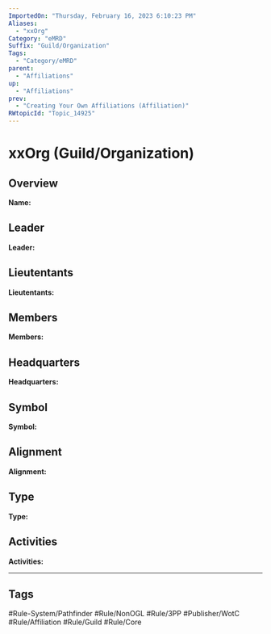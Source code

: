 ```yaml
---
ImportedOn: "Thursday, February 16, 2023 6:10:23 PM"
Aliases:
  - "xxOrg"
Category: "eMRD"
Suffix: "Guild/Organization"
Tags:
  - "Category/eMRD"
parent:
  - "Affiliations"
up:
  - "Affiliations"
prev:
  - "Creating Your Own Affiliations (Affiliation)"
RWtopicId: "Topic_14925"
---
```

# xxOrg (Guild/Organization)
## Overview
**Name:**

## Leader
**Leader:**

## Lieutentants
**Lieutentants:**

## Members
**Members:**

## Headquarters
**Headquarters:**

## Symbol
**Symbol:**

## Alignment
**Alignment:**

## Type
**Type:**

## Activities
**Activities:**


---
## Tags
#Rule-System/Pathfinder #Rule/NonOGL #Rule/3PP #Publisher/WotC #Rule/Affiliation #Rule/Guild #Rule/Core

